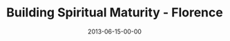 ---
layout: message
category: message
series: "How to Build People"
title: "Building Spiritual Maturity - Florence"
date: 2013-06-15-00-00
message_id: 795
sc-permalink-url: "http://soundcloud.com/crdschurch/building-spiritual-maturity-1"
audio: "http://s3.amazonaws.com/crossroads-media/messages/audio/htbp_01_florence.mp3"
audio-duration: "41:05"
description: "Terry Phillips talks about building spiritual maturity."
video: "http://s3.amazonaws.com/crossroads-media/messages/video/htbp_01_florence.mp4"
video-duration: "41:11"
yt-video-id: "2P8Xzyh-mGE"
video-image: "http://s3.amazonaws.com/crossroads-media/images/htbp_01_still_fl.jpg"
tag: 
 - florence
 - terry-phillips
explicit: false
---